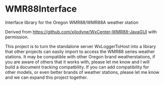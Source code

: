 # WMR88Interface
Interface library for the Oregon WMR88/WMR88A weather station

Derived from https://github.com/xilodyne/WxCenter-WMR88-JavaGUI with permission.  

This project is to turn the standalone server WxLoggerToHost into a library that other projects can easily import to access the WMR88 series weather stations.  It may be compatible with other Oregon brand weatherstations, if you are aware of others that it works with, please let me know and I will build a document tracking compatbility.  If you can add compatibility for other models, or even better brands of weather stations, please let me know and we can expand this project together.
